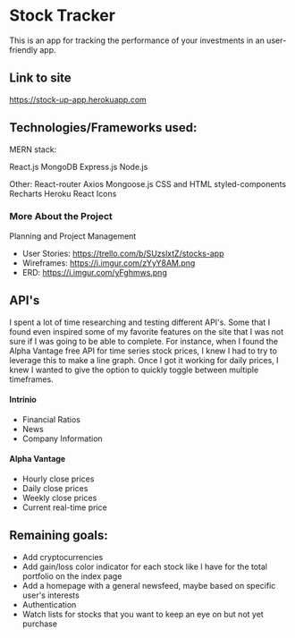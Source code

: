 # Stock Tracker
This is an app for tracking the performance of your investments in an user-friendly app.

## Link to site
https://stock-up-app.herokuapp.com

## Technologies/Frameworks used:
MERN stack:

React.js
MongoDB
Express.js
Node.js

Other:
React-router
Axios
Mongoose.js
CSS and HTML
styled-components
Recharts
Heroku
React Icons

### More About the Project

Planning and Project Management

- User Stories: https://trello.com/b/SUzslxtZ/stocks-app
- Wireframes: https://i.imgur.com/zYyY8AM.png
- ERD: https://i.imgur.com/yFghmws.png

## API's
I spent a lot of time researching and testing different API's. Some that I found even inspired some of my favorite features on the site that I was not sure if I was going to be able to complete. For instance, when I found the Alpha Vantage free API for time series stock prices, I knew I had to try to leverage this to make a line graph. Once I got it working for daily prices, I knew I wanted to give the option to quickly toggle between multiple timeframes.  

#### Intrinio
- Financial Ratios
- News
- Company Information

#### Alpha Vantage
- Hourly close prices
- Daily close prices
- Weekly close prices
- Current real-time price

## Remaining goals:
- Add cryptocurrencies
- Add gain/loss color indicator for each stock like I have for the total portfolio on the index page
- Add a homepage with a general newsfeed, maybe based on specific user's interests
- Authentication
- Watch lists for stocks that you want to keep an eye on but not yet purchase
